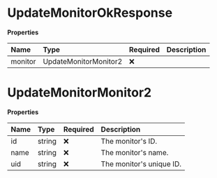 # UpdateMonitorOkResponse

**Properties**

| Name    | Type                  | Required | Description |
| :------ | :-------------------- | :------- | :---------- |
| monitor | UpdateMonitorMonitor2 | ❌       |             |

# UpdateMonitorMonitor2

**Properties**

| Name | Type   | Required | Description              |
| :--- | :----- | :------- | :----------------------- |
| id   | string | ❌       | The monitor's ID.        |
| name | string | ❌       | The monitor's name.      |
| uid  | string | ❌       | The monitor's unique ID. |

<!-- This file was generated by liblab | https://liblab.com/ -->
